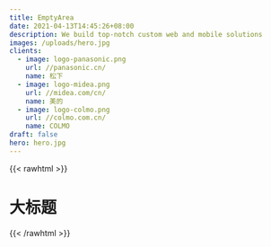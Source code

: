 ```yaml
---
title: EmptyArea
date: 2021-04-13T14:45:26+08:00
description: We build top-notch custom web and mobile solutions
images: /uploads/hero.jpg
clients:
  - image: logo-panasonic.png
    url: //panasonic.cn/
    name: 松下
  - image: logo-midea.png
    url: //midea.com/cn/
    name: 美的
  - image: logo-colmo.png
    url: //colmo.com.cn/
    name: COLMO
draft: false
hero: hero.jpg
---
```


{{< rawhtml >}}
  <h1 class="text-4xl text-red-500">大标题</h1>
{{< /rawhtml >}}
